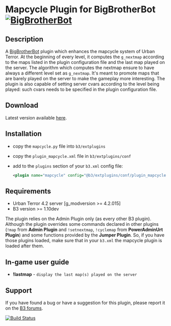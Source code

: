 Mapcycle Plugin for BigBrotherBot [![BigBrotherBot](http://i.imgur.com/7sljo4G.png)][B3]
===============================

Description
-----------

A [BigBrotherBot][B3] plugin which enhances the mapcycle system of Urban Terror.
At the beginning of every level, it computes the `g_nextmap` according to the maps listed in the plugin configuration
file and the last map played on the server. The algorithm which computes the nextmap ensure to have always a different
level set as `g_nextmap`. It's meant to promote maps that are barely played on the server to make the gameplay more
interesting. The plugin is also capable of setting server cvars according to the level being played: such cvars needs
to be specified in the plugin configuration file.

Download
--------

Latest version available [here](https://github.com/danielepantaleone/b3-plugin-mapcycle/archive/master.zip).

Installation
------------

* copy the `mapcycle.py` file into `b3/extplugins`
* copy the `plugin_mapcycle.xml` file in `b3/extplugins/conf`
* add to the `plugins` section of your `b3.xml` config file:

  ```xml
  <plugin name="mapcycle" config="@b3/extplugins/conf/plugin_mapcycle.xml" />
  ```

Requirements
------------

* Urban Terror 4.2 server [g_modversion >= 4.2.015]
* B3 version  >= 1.10dev

The plugin relies on the Admin Plugin only (as every other B3 plugin). Although the plugin overrides some commands
declared in other plugins (`!map` from **Admin Plugin** and `!setnextmap`, `!cyclemap` from **PowerAdminUrt Plugin**)
and some functions provided by the **Jumper Plugin**. So, if you have those plugins loaded, make sure that in your `b3.xml`
the mapcycle plugin is loaded after them.

In-game user guide
------------------

* **!lastmap** - `display the last map(s) played on the server`

Support
-------

If you have found a bug or have a suggestion for this plugin, please report it on the [B3 forums][Support].

[B3]: http://www.bigbrotherbot.net/ "BigBrotherBot (B3)"
[Support]: http://forum.bigbrotherbot.net/plugins-by-fenix/mapcycle-plugin/ "Support topic on the B3 forums"

[![Build Status](https://travis-ci.org/danielepantaleone/b3-plugin-mapcycle.svg?branch=master)](https://travis-ci.org/danielepantaleone/b3-plugin-mapcycle)
